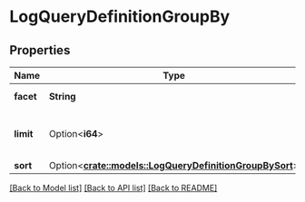 # LogQueryDefinitionGroupBy

## Properties

Name | Type | Description | Notes
------------ | ------------- | ------------- | -------------
**facet** | **String** | Facet name. | 
**limit** | Option<**i64**> | Maximum number of items in the group. | [optional]
**sort** | Option<[**crate::models::LogQueryDefinitionGroupBySort**](LogQueryDefinitionGroupBy_sort.md)> |  | [optional]

[[Back to Model list]](../README.md#documentation-for-models) [[Back to API list]](../README.md#documentation-for-api-endpoints) [[Back to README]](../README.md)


